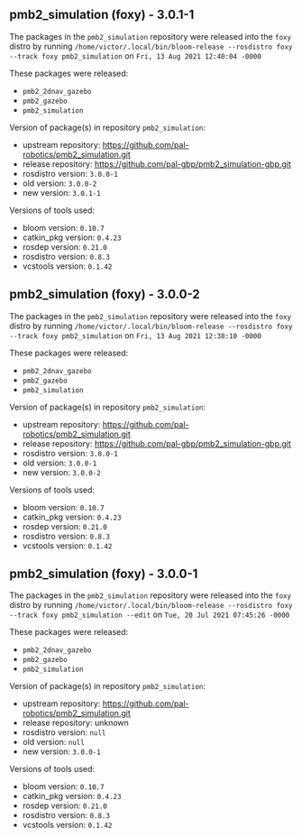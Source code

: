 ## pmb2_simulation (foxy) - 3.0.1-1

The packages in the `pmb2_simulation` repository were released into the `foxy` distro by running `/home/victor/.local/bin/bloom-release --rosdistro foxy --track foxy pmb2_simulation` on `Fri, 13 Aug 2021 12:40:04 -0000`

These packages were released:
- `pmb2_2dnav_gazebo`
- `pmb2_gazebo`
- `pmb2_simulation`

Version of package(s) in repository `pmb2_simulation`:

- upstream repository: https://github.com/pal-robotics/pmb2_simulation.git
- release repository: https://github.com/pal-gbp/pmb2_simulation-gbp.git
- rosdistro version: `3.0.0-1`
- old version: `3.0.0-2`
- new version: `3.0.1-1`

Versions of tools used:

- bloom version: `0.10.7`
- catkin_pkg version: `0.4.23`
- rosdep version: `0.21.0`
- rosdistro version: `0.8.3`
- vcstools version: `0.1.42`


## pmb2_simulation (foxy) - 3.0.0-2

The packages in the `pmb2_simulation` repository were released into the `foxy` distro by running `/home/victor/.local/bin/bloom-release --rosdistro foxy --track foxy pmb2_simulation` on `Fri, 13 Aug 2021 12:38:10 -0000`

These packages were released:
- `pmb2_2dnav_gazebo`
- `pmb2_gazebo`
- `pmb2_simulation`

Version of package(s) in repository `pmb2_simulation`:

- upstream repository: https://github.com/pal-robotics/pmb2_simulation.git
- release repository: https://github.com/pal-gbp/pmb2_simulation-gbp.git
- rosdistro version: `3.0.0-1`
- old version: `3.0.0-1`
- new version: `3.0.0-2`

Versions of tools used:

- bloom version: `0.10.7`
- catkin_pkg version: `0.4.23`
- rosdep version: `0.21.0`
- rosdistro version: `0.8.3`
- vcstools version: `0.1.42`


## pmb2_simulation (foxy) - 3.0.0-1

The packages in the `pmb2_simulation` repository were released into the `foxy` distro by running `/home/victor/.local/bin/bloom-release --rosdistro foxy --track foxy pmb2_simulation --edit` on `Tue, 20 Jul 2021 07:45:26 -0000`

These packages were released:
- `pmb2_2dnav_gazebo`
- `pmb2_gazebo`
- `pmb2_simulation`

Version of package(s) in repository `pmb2_simulation`:

- upstream repository: https://github.com/pal-robotics/pmb2_simulation.git
- release repository: unknown
- rosdistro version: `null`
- old version: `null`
- new version: `3.0.0-1`

Versions of tools used:

- bloom version: `0.10.7`
- catkin_pkg version: `0.4.23`
- rosdep version: `0.21.0`
- rosdistro version: `0.8.3`
- vcstools version: `0.1.42`


